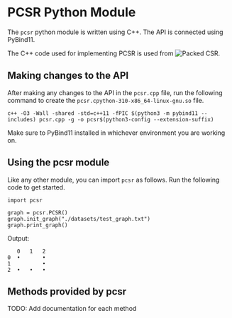 # PCSR Python Module

The ```pcsr``` python module is written using C++. The API is connected using PyBind11.

The C++ code used for implementing PCSR is used from ![Packed CSR](https://github.com/wheatman/Packed-Compressed-Sparse-Row).

## Making changes to the API

After making any changes to the API in the ```pcsr.cpp``` file, run the following command to create the ```pcsr.cpython-310-x86_64-linux-gnu.so``` file.

```
c++ -O3 -Wall -shared -std=c++11 -fPIC $(python3 -m pybind11 --includes) pcsr.cpp -g -o pcsr$(python3-config --extension-suffix)
```

Make sure to PyBind11 installed in whichever environment you are working on.

## Using the pcsr module

Like any other module, you can import ```pcsr``` as follows. Run the following code to get started.

```
import pcsr

graph = pcsr.PCSR()
graph.init_graph("./datasets/test_graph.txt")
graph.print_graph()
```

Output:

```
   0   1   2
0  •       •
1          •
2  •   •   •
```

## Methods provided by pcsr

TODO: Add documentation for each method